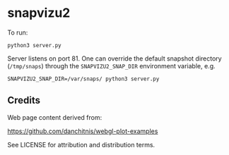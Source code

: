 # snapvizu2

To run:

	python3 server.py

Server listens on port 81. One can override the default snapshot directory (`/tmp/snaps`) through the `SNAPVIZU2_SNAP_DIR` environment variable, e.g.

	SNAPVIZU2_SNAP_DIR=/var/snaps/ python3 server.py

## Credits

Web page content derived from:

https://github.com/danchitnis/webgl-plot-examples

See LICENSE for attribution and distribution terms.
